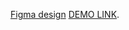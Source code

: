 [Figma design](https://www.figma.com/file/7qwsWggv9BAxMi2VPhBuPr/Air-(formerly-Dia)?node-id=9138%3A35) 
[DEMO LINK](https://vasyliev-anton.github.io/layout_dia/).
